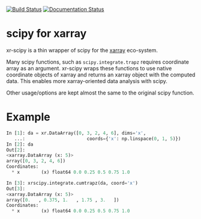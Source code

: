[![Build Status](https://travis-ci.org/fujiisoup/xr-scipy.svg?branch=master)](https://travis-ci.org/fujiisoup/xr-scipy)
[![Documentation Status](https://readthedocs.org/projects/xr-scipy/badge/?version=latest)](http://xr-scipy.readthedocs.io/en/latest/?badge=latest)


# scipy for xarray
xr-scipy is a thin wrapper of scipy for the
[xarray](xarray.pydata.org) eco-system.

Many scipy functions, such as `scipy.integrate.trapz` requires coordinate
array as an argument.
xr-scipy wraps these functions to use native coordinate objects of xarray
and returns an xarray object with the computed data.
This enables more xarray-oriented data analysis with scipy.

Other usage/options are kept almost the same to the original scipy function.

# Example

```python
In [1]: da = xr.DataArray([0, 3, 2, 4, 6], dims='x',
   ...:                       coords={'x': np.linspace(0, 1, 5)})
In [2]: da
Out[2]:
<xarray.DataArray (x: 5)>
array([0, 3, 2, 4, 6])
Coordinates:
  * x        (x) float64 0.0 0.25 0.5 0.75 1.0

In [3]: xrscipy.integrate.cumtrapz(da, coord='x')
Out[3]:
<xarray.DataArray (x: 5)>
array([0.   , 0.375, 1.   , 1.75 , 3.   ])
Coordinates:
  * x        (x) float64 0.0 0.25 0.5 0.75 1.0
```
